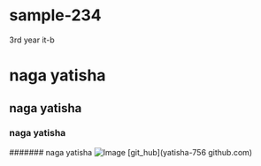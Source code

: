 # sample-234
3rd year it-b



# naga yatisha
## naga yatisha
### naga yatisha



####### naga yatisha
![Image](https://miro.medium.com/max/4400/1*oMC83-7fB27k1tTMxDfRaQ.png)
[git_hub](yatisha-756 github.com)
